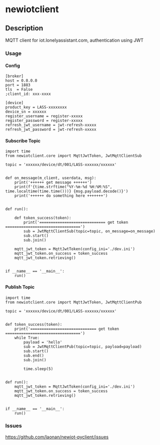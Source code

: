 # newiotclient

## Description
MQTT client for iot.lonelyassistant.com, authentication using JWT 

### Usage

#### Config

    [broker]
    host = 0.0.0.0
    port = 1883
    tls  = False
    ;client_id: xxx-xxxx
    
    [device]
    product_key = LASS-xxxxxxxx
    device_sn = xxxxxx
    register_username = register-xxxxx
    register_password = register-xxxxx
    refresh_jwt_username = jwt-refresh-xxxxx
    refresh_jwt_password = jwt-refresh-xxxxx
    
#### Subscribe Topic
    
    import time
    from newiotclient.core import MqttJwtToken, JwtMqttClientSub
    
    topic = 'xxxxxx/device/dt/001/LASS-xxxxxx/xxxxxx'
    
    
    def on_message(m_client, userdata, msg):
        print('++++++ get message ++++++')
        print(f'{time.strftime("%Y-%m-%d %H:%M:%S", time.localtime(time.time()))} {msg.payload.decode()}')
        print('++++++ do something here +++++++')
    
    
    def run():
    
        def token_success(token):
            print('============================= get token =================================')
            sub = JwtMqttClientSub(topic=topic, on_message=on_message)
            sub.start()
            sub.join()
    
        mqtt_jwt_token = MqttJwtToken(config_ini='./dev.ini')
        mqtt_jwt_token.on_success = token_success
        mqtt_jwt_token.retrieving()
    
    
    if __name__ == '__main__':
        run()

#### Publish Topic

    import time
    from newiotclient.core import MqttJwtToken, JwtMqttClientPub
    
    topic = 'xxxxxx/device/dt/001/LASS-xxxxxx/xxxxxx'
    
    
    def token_success(token):
        print('============================= get token =================================')
        while True:
            payload = 'hello'
            sub = JwtMqttClientPub(topic=topic, payload=payload)
            sub.start()
            sub.end()
            sub.join()
    
            time.sleep(5)
    
    
    def run():
        mqtt_jwt_token = MqttJwtToken(config_ini='./dev.ini')
        mqtt_jwt_token.on_success = token_success
        mqtt_jwt_token.retrieving()
    
    
    if __name__ == '__main__':
        run()

### Issues
https://github.com/laonan/newiot-pyclient/issues
